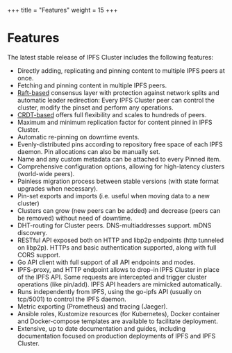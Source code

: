 +++
title = "Features"
weight = 15
+++

# Features

The latest stable release of IPFS Cluster includes the following features:

* Directly adding, replicating and pinning content to multiple IPFS peers at once.
* Fetching and pinning content in multiple IPFS peers.
* [Raft-based](/documentation/guides/consensus#raft) consensus layer with protection against network splits and automatic leader redirection: Every IPFS Cluster peer can control the cluster, modify the pinset and perform any operations.
* [CRDT-based](/documentation/guides/consensus#crdt) offers full flexibility and scales to hundreds of peers.
* Maximum and minimum replication factor for content pinned in IPFS Cluster.
* Automatic re-pinning on downtime events.
* Evenly-distributed pins according to repository free space of each IPFS daemon. Pin allocations can also be manually set.
* Name and any custom metadata can be attached to every Pinned item.
* Comprehensive configuration options, allowing for high-latency clusters (world-wide peers).
* Painless migration process between stable versions (with state format upgrades when necessary).
* Pin-set exports and imports (i.e. useful when moving data to a new cluster)
* Clusters can grow (new peers can be added) and decrease (peers can be removed) without need of downtime.
* DHT-routing for Cluster peers. DNS-multiaddresses support. mDNS discovery.
* RESTful API exposed both on HTTP and libp2p endpoints (http tunneled on libp2p). HTTPs and basic authentication supported, along with full CORS support.
* Go API client with full support of all API endpoints and modes.
* IPFS-proxy, and HTTP endpoint allows to drop-in IPFS Cluster in place of the IPFS API. Some requests are intercepted and trigger cluster operations (like pin/add). IPFS API headers are mimicked automatically.
* Runs independently from IPFS, using the go-ipfs API (usually on tcp/5001) to control the IPFS daemon.
* Metric exporting (Prometheus) and tracing (Jaeger).
* Ansible roles, Kustomize resources (for Kubernetes), Docker container and Docker-compose templates are available to facilitate deployment.
* Extensive, up to date documentation and guides, including documentation focused on production deployments of IPFS and IPFS Cluster.
